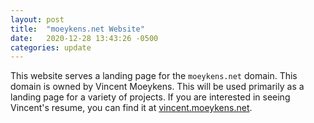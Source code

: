 ```yaml
---
layout: post
title:  "moeykens.net Website"
date:   2020-12-28 13:43:26 -0500
categories: update
---
```

This website serves a landing page for the `moeykens.net` domain. This domain is owned by Vincent Moeykens. This will be used primarily as a landing page for a variety of projects. If you are interested in seeing Vincent's resume, you can find it at [vincent.moeykens.net][vincent].

[vincent]: http://vincent.moeykens.net
